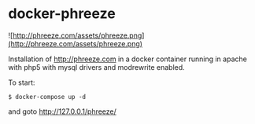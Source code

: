# docker-phreeze

![http://phreeze.com/assets/phreeze.png](http://phreeze.com/assets/phreeze.png)

Installation of http://phreeze.com in a docker container running in apache with php5 with mysql drivers and modrewrite enabled.

To start:
```
$ docker-compose up -d
```
and goto http://127.0.0.1/phreeze/

